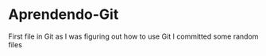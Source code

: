 # Aprendendo-Git
First file in Git
as I was figuring out how to use Git I committed some random files
